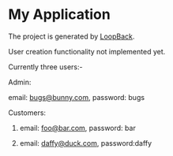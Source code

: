 # My Application

The project is generated by [LoopBack](http://loopback.io).

User creation functionality not implemented yet.

Currently three users:-

Admin:

email: bugs@bunny.com,
password: bugs

Customers:
1) email: foo@bar.com,
   password: bar
   
2) email: daffy@duck.com,
   password:daffy

